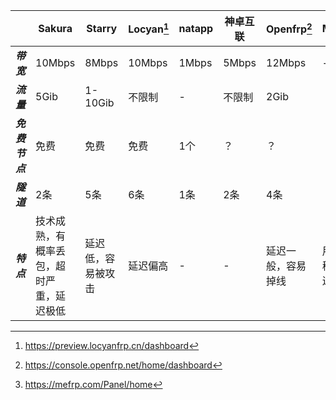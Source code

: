 
|            | **Sakura**           | **Starry** | **Locyan**[^4] | **natapp** | **神卓互联** | **Openfrp**[^6] | **Mossfrp** | **mefrp**[^8] |     |
| ---------- | -------------------- | ---------- | -------------- | ---------- | -------- | --------------- | ----------- | ------------- | --- |
| ***带宽***   | 10Mbps               | 8Mbps      | 10Mbps         | 1Mbps      | 5Mbps    | 12Mbps          | -           | 12Mbps        |     |
| ***流量***   | 5Gib                 | 1-10Gib    | 不限制            | -          | 不限制      | 2Gib            |             |               |     |
| ***免费节点*** | 免费                   | 免费         | 免费             | 1个         | ？        | ？               |             |               |     |
| ***隧道***   | 2条                   | 5条         | 6条             | 1条         | 2条       | 4条              |             |               |     |
| ***特点***   | 技术成熟，有概率丢包，超时严重，延迟极低 | 延迟低，容易被攻击  | 延迟偏高           | -          | -        | 延迟一般，容易掉线       | 用户少，稳定，延迟一般 |               |     |


[^4]:https://preview.locyanfrp.cn/dashboard

[^6]:https://console.openfrp.net/home/dashboard 

[^8]:https://mefrp.com/Panel/home

